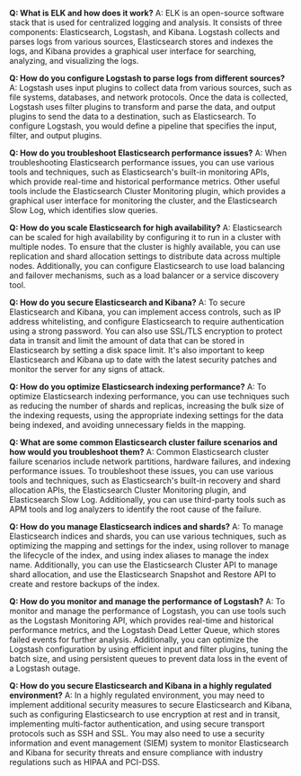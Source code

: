 **Q: What is ELK and how does it work?**
A: ELK is an open-source software stack that is used for centralized logging and analysis. It consists of three components: Elasticsearch, Logstash, and Kibana. Logstash collects and parses logs from various sources, Elasticsearch stores and indexes the logs, and Kibana provides a graphical user interface for searching, analyzing, and visualizing the logs.

**Q: How do you configure Logstash to parse logs from different sources?**
A: Logstash uses input plugins to collect data from various sources, such as file systems, databases, and network protocols. Once the data is collected, Logstash uses filter plugins to transform and parse the data, and output plugins to send the data to a destination, such as Elasticsearch. To configure Logstash, you would define a pipeline that specifies the input, filter, and output plugins.

**Q: How do you troubleshoot Elasticsearch performance issues?**
A: When troubleshooting Elasticsearch performance issues, you can use various tools and techniques, such as Elasticsearch's built-in monitoring APIs, which provide real-time and historical performance metrics. Other useful tools include the Elasticsearch Cluster Monitoring plugin, which provides a graphical user interface for monitoring the cluster, and the Elasticsearch Slow Log, which identifies slow queries.

**Q: How do you scale Elasticsearch for high availability?**
A: Elasticsearch can be scaled for high availability by configuring it to run in a cluster with multiple nodes. To ensure that the cluster is highly available, you can use replication and shard allocation settings to distribute data across multiple nodes. Additionally, you can configure Elasticsearch to use load balancing and failover mechanisms, such as a load balancer or a service discovery tool.

**Q: How do you secure Elasticsearch and Kibana?**
A: To secure Elasticsearch and Kibana, you can implement access controls, such as IP address whitelisting, and configure Elasticsearch to require authentication using a strong password. You can also use SSL/TLS encryption to protect data in transit and limit the amount of data that can be stored in Elasticsearch by setting a disk space limit. It's also important to keep Elasticsearch and Kibana up to date with the latest security patches and monitor the server for any signs of attack.

**Q: How do you optimize Elasticsearch indexing performance?**
A: To optimize Elasticsearch indexing performance, you can use techniques such as reducing the number of shards and replicas, increasing the bulk size of the indexing requests, using the appropriate indexing settings for the data being indexed, and avoiding unnecessary fields in the mapping.

**Q: What are some common Elasticsearch cluster failure scenarios and how would you troubleshoot them?**
A: Common Elasticsearch cluster failure scenarios include network partitions, hardware failures, and indexing performance issues. To troubleshoot these issues, you can use various tools and techniques, such as Elasticsearch's built-in recovery and shard allocation APIs, the Elasticsearch Cluster Monitoring plugin, and Elasticsearch Slow Log. Additionally, you can use third-party tools such as APM tools and log analyzers to identify the root cause of the failure.

**Q: How do you manage Elasticsearch indices and shards?**
A: To manage Elasticsearch indices and shards, you can use various techniques, such as optimizing the mapping and settings for the index, using rollover to manage the lifecycle of the index, and using index aliases to manage the index name. Additionally, you can use the Elasticsearch Cluster API to manage shard allocation, and use the Elasticsearch Snapshot and Restore API to create and restore backups of the index.

**Q: How do you monitor and manage the performance of Logstash?**
A: To monitor and manage the performance of Logstash, you can use tools such as the Logstash Monitoring API, which provides real-time and historical performance metrics, and the Logstash Dead Letter Queue, which stores failed events for further analysis. Additionally, you can optimize the Logstash configuration by using efficient input and filter plugins, tuning the batch size, and using persistent queues to prevent data loss in the event of a Logstash outage.

**Q: How do you secure Elasticsearch and Kibana in a highly regulated environment?**
A: In a highly regulated environment, you may need to implement additional security measures to secure Elasticsearch and Kibana, such as configuring Elasticsearch to use encryption at rest and in transit, implementing multi-factor authentication, and using secure transport protocols such as SSH and SSL. You may also need to use a security information and event management (SIEM) system to monitor Elasticsearch and Kibana for security threats and ensure compliance with industry regulations such as HIPAA and PCI-DSS.